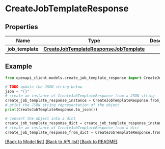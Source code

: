 # CreateJobTemplateResponse


## Properties

Name | Type | Description | Notes
------------ | ------------- | ------------- | -------------
**job_template** | [**CreateJobTemplateResponseJobTemplate**](CreateJobTemplateResponseJobTemplate.md) |  | [optional] 

## Example

```python
from openapi_client.models.create_job_template_response import CreateJobTemplateResponse

# TODO update the JSON string below
json = "{}"
# create an instance of CreateJobTemplateResponse from a JSON string
create_job_template_response_instance = CreateJobTemplateResponse.from_json(json)
# print the JSON string representation of the object
print(CreateJobTemplateResponse.to_json())

# convert the object into a dict
create_job_template_response_dict = create_job_template_response_instance.to_dict()
# create an instance of CreateJobTemplateResponse from a dict
create_job_template_response_from_dict = CreateJobTemplateResponse.from_dict(create_job_template_response_dict)
```
[[Back to Model list]](../README.md#documentation-for-models) [[Back to API list]](../README.md#documentation-for-api-endpoints) [[Back to README]](../README.md)


